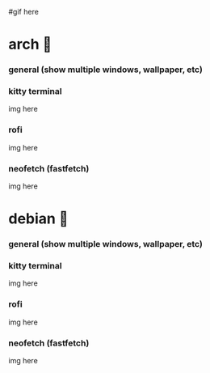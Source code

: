 #gif here

# arch 🍙
### general (show multiple windows, wallpaper, etc)
### kitty terminal
img here
### rofi
img here
### neofetch (fastfetch)
img here
# debian 🍙
### general (show multiple windows, wallpaper, etc)
### kitty terminal
img here
### rofi
img here
### neofetch (fastfetch)
img here
